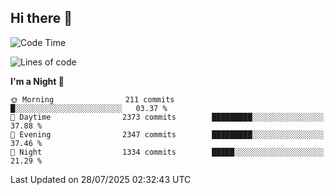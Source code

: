 ## Hi there 👋

<!--
**Wangmerlyn/Wangmerlyn** is a ✨ _special_ ✨ repository because its `README.md` (this file) appears on your GitHub profile.

Here are some ideas to get you started:

- 🔭 I’m currently working on ...
- 🌱 I’m currently learning ...
- 👯 I’m looking to collaborate on ...
- 🤔 I’m looking for help with ...
- 💬 Ask me about ...
- 📫 How to reach me: ...
- 😄 Pronouns: ...
- ⚡ Fun fact: ...
-->
<!--START_SECTION:waka-->
![Code Time](http://img.shields.io/badge/Code%20Time-455%20hrs%2049%20mins-blue)

![Lines of code](https://img.shields.io/badge/From%20Hello%20World%20I%27ve%20Written-40.2%20million%20lines%20of%20code-blue)

**I'm a Night 🦉** 

```text
🌞 Morning                211 commits         █░░░░░░░░░░░░░░░░░░░░░░░░   03.37 % 
🌆 Daytime                2373 commits        █████████░░░░░░░░░░░░░░░░   37.88 % 
🌃 Evening                2347 commits        █████████░░░░░░░░░░░░░░░░   37.46 % 
🌙 Night                  1334 commits        █████░░░░░░░░░░░░░░░░░░░░   21.29 % 
```



 Last Updated on 28/07/2025 02:32:43 UTC
<!--END_SECTION:waka-->
